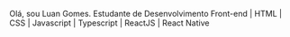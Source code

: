 Olá, sou Luan Gomes. Estudante de Desenvolvimento Front-end | HTML | CSS | Javascript | Typescript | ReactJS | React Native
